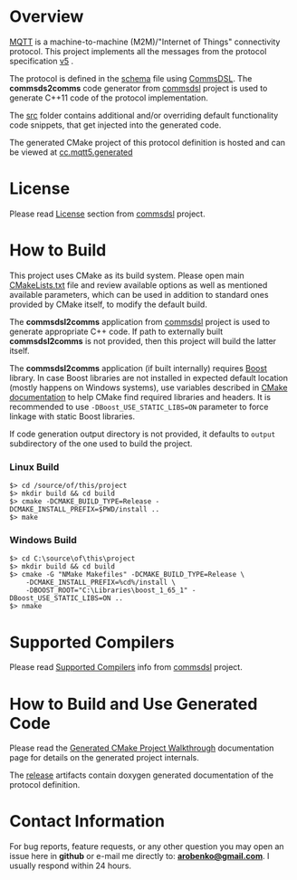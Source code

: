 # Overview
[MQTT](http://mqtt.org/) is a machine-to-machine (M2M)/"Internet of Things" 
connectivity protocol. This project implements all the messages from 
the protocol specification [v5](http://docs.oasis-open.org/mqtt/mqtt/v5.0/cs02/mqtt-v5.0-cs02.html) .

The protocol is defined in the [schema](dsl/schema.xml)
file using [CommsDSL](https://github.com/arobenko/CommsDSL-Specification).
The **commsds2comms** code generator from [commsdsl](https://github.com/arobenko/commsdsl)
project is used to generate C++11 code of the protocol implementation.

The [src](src) folder contains additional and/or overriding default functionality 
code snippets, that get injected into the generated code.

The generated CMake project of this protocol definition is hosted and can be
viewed at [cc.mqtt5.generated](https://github.com/arobenko/cc.mqtt5.generated)

# License
Please read [License](https://github.com/arobenko/commsdsl#license)
section from [commsdsl](https://github.com/arobenko/commsdsl) project.

# How to Build
This project uses CMake as its build system. Please open main
[CMakeLists.txt](CMakeLists.txt) file and review available options as well as
mentioned available parameters, which can be used in addition to standard 
ones provided by CMake itself, to modify the default build. 

The **commsdsl2comms** application from [commsdsl](https://github.com/arobenko/commsdsl)
project is used to generate appropriate C++ code. If path to externally
built **commsdsl2comms** is not provided, then this project will build the
latter itself.

The **commsdsl2comms** application (if built internally) requires 
[Boost](https://www.boost.org) library.
In case Boost libraries are not installed in expected default location
(mostly happens on Windows systems), use variables described in 
[CMake documentation](https://cmake.org/cmake/help/v3.8/module/FindBoost.html) 
to help CMake find required libraries and headers. 
It is recommended to use `-DBoost_USE_STATIC_LIBS=ON` parameter to force
linkage with static Boost libraries.

If code generation output directory is not provided, it defaults to 
`output` subdirectory of the one used to build the project.

### Linux Build
```
$> cd /source/of/this/project
$> mkdir build && cd build
$> cmake -DCMAKE_BUILD_TYPE=Release -DCMAKE_INSTALL_PREFIX=$PWD/install .. 
$> make 
```

### Windows Build
```
$> cd C:\source\of\this\project
$> mkdir build && cd build
$> cmake -G "NMake Makefiles" -DCMAKE_BUILD_TYPE=Release \ 
    -DCMAKE_INSTALL_PREFIX=%cd%/install \
    -DBOOST_ROOT="C:\Libraries\boost_1_65_1" -DBoost_USE_STATIC_LIBS=ON ..
$> nmake 
```

# Supported Compilers
Please read [Supported Compilers](https://github.com/arobenko/commsdsl#supported-compilers)
info from [commsdsl](https://github.com/arobenko/commsdsl) project.

# How to Build and Use Generated Code
Please read the
[Generated CMake Project Walkthrough](https://github.com/arobenko/commsdsl/blob/master/doc/GeneratedProjectWalkthrough.md)
documentation page for details on the generated project internals.

The [release](https://github.com/arobenko/cc.mqtt5.commsdsl/releases)
artifacts contain doxygen generated documentation of the protocol definition.

# Contact Information
For bug reports, feature requests, or any other question you may open an issue
here in **github** or e-mail me directly to: **arobenko@gmail.com**. I usually
respond within 24 hours.


